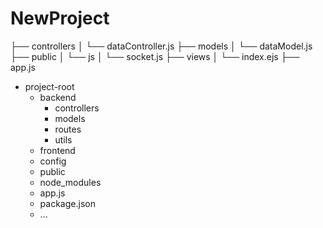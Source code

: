 # NewProject
├── controllers
│   └── dataController.js
├── models
│   └── dataModel.js
├── public
│   └── js
│       └── socket.js
├── views
│   └── index.ejs
├── app.js

- project-root
  - backend
    - controllers
    - models
    - routes
    - utils
  - frontend
  - config
  - public
  - node_modules
  - app.js
  - package.json
  - ...

